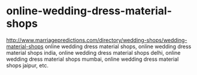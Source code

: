 # online-wedding-dress-material-shops
http://www.marriagepredictions.com/directory/wedding-shops/wedding-material-shops online wedding dress material shops, online wedding dress material shops india, online wedding dress material shops delhi, online wedding dress material shops mumbai, online wedding dress material shops jaipur, etc.

